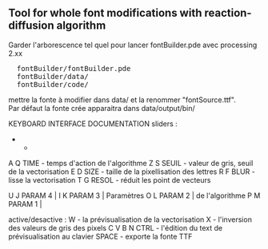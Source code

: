 
<h2> Tool for whole font modifications with reaction-diffusion algorithm</h2>

Garder l'arborescence tel quel pour lancer fontBuilder.pde avec processing 2.xx 

<pre>
  fontBuilder/fontBuilder.pde
  fontBuilder/data/
  fontBuilder/code/
</pre>

mettre la fonte à modifier dans data/ et la renommer "fontSource.ttf".
<br/>
Par défaut la fonte crée apparaitra dans data/output/bin/


KEYBOARD INTERFACE DOCUMENTATION
sliders :    
  + - 
  A Q  TIME  - temps d'action de l'algorithme
  Z S  SEUIL - valeur de gris, seuil de la vectorisation
  E D  SIZE  - taille de la pixellisation des lettres
  R F  BLUR  - lisse la vectorisation
  T G  RESOL - réduit les point de vecteurs
 
  U J  PARAM 4 |
  I K  PARAM 3 | Paramètres
  O L  PARAM 2 | de l'algorithme
  P M  PARAM 1 |

active/desactive :
  W   - la prévisualisation de la vectorisation
  X   - l'inversion des valeurs de gris des pixels
  C
  V
  B
  N
 CTRL - l'édition du text de prévisualisation au clavier
SPACE - exporte la fonte TTF
